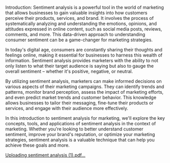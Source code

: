 Introduction:
   Sentiment analysis is a powerful tool in the world of marketing that allows businesses to gain valuable insights into how customers perceive their products, services, and brand. It involves the process of systematically analyzing and understanding the emotions, opinions, and attitudes expressed in online content, such as social media posts, reviews, comments, and more. This data-driven approach to understanding consumer sentiment can be a game-changer for marketing strategies.

In today's digital age, consumers are constantly sharing their thoughts and feelings online, making it essential for businesses to harness this wealth of information. Sentiment analysis provides marketers with the ability to not only listen to what their target audience is saying but also to gauge the overall sentiment – whether it's positive, negative, or neutral.

By utilizing sentiment analysis, marketers can make informed decisions on various aspects of their marketing campaigns. They can identify trends and patterns, monitor brand perception, assess the impact of marketing efforts, and even predict market trends and customer behavior. This knowledge allows businesses to tailor their messaging, fine-tune their products or services, and engage with their audience more effectively.

In this introduction to sentiment analysis for marketing, we'll explore the key concepts, tools, and applications of sentiment analysis in the context of marketing. Whether you're looking to better understand customer sentiment, improve your brand's reputation, or optimize your marketing strategies, sentiment analysis is a valuable technique that can help you achieve these goals and more.


[Uploading sentiment analysis (1).pdf…]()
